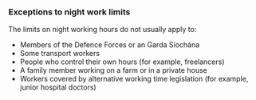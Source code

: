 ###  Exceptions to night work limits

The limits on night working hours do not usually apply to:

  * Members of the Defence Forces or an Garda Síochána 
  * Some transport workers 
  * People who control their own hours (for example, freelancers) 
  * A family member working on a farm or in a private house 
  * Workers covered by alternative working time legislation (for example, junior hospital doctors) 
